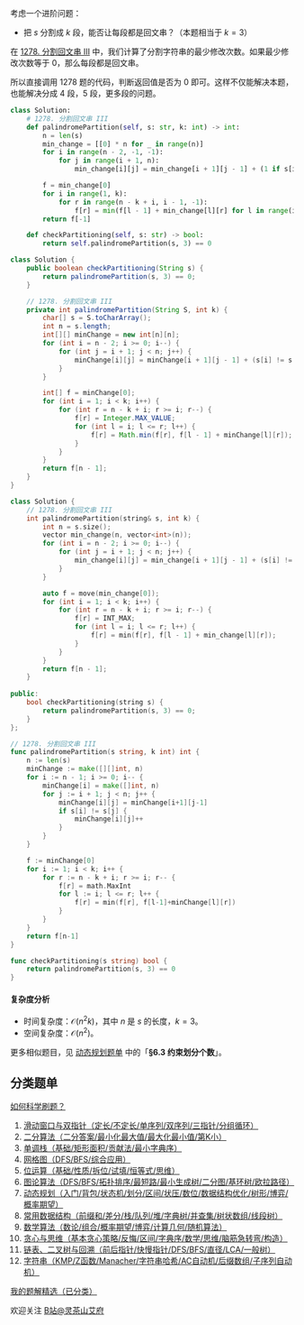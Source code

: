 考虑一个进阶问题：

- 把 $s$ 分割成 $k$ 段，能否让每段都是回文串？（本题相当于 $k=3$）

在 [1278. 分割回文串 III](https://leetcode.cn/problems/palindrome-partitioning-iii/) 中，我们计算了分割字符串的最少修改次数。如果最少修改次数等于 $0$，那么每段都是回文串。

所以直接调用 1278 题的代码，判断返回值是否为 $0$ 即可。这样不仅能解决本题，也能解决分成 $4$ 段，$5$ 段，更多段的问题。

```py [sol-Python3]
class Solution:
    # 1278. 分割回文串 III
    def palindromePartition(self, s: str, k: int) -> int:
        n = len(s)
        min_change = [[0] * n for _ in range(n)]
        for i in range(n - 2, -1, -1):
            for j in range(i + 1, n):
                min_change[i][j] = min_change[i + 1][j - 1] + (1 if s[i] != s[j] else 0)

        f = min_change[0]
        for i in range(1, k):
            for r in range(n - k + i, i - 1, -1):
                f[r] = min(f[l - 1] + min_change[l][r] for l in range(i, r + 1))
        return f[-1]

    def checkPartitioning(self, s: str) -> bool:
        return self.palindromePartition(s, 3) == 0
```

```java [sol-Java]
class Solution {
    public boolean checkPartitioning(String s) {
        return palindromePartition(s, 3) == 0;
    }

    // 1278. 分割回文串 III
    private int palindromePartition(String S, int k) {
        char[] s = S.toCharArray();
        int n = s.length;
        int[][] minChange = new int[n][n];
        for (int i = n - 2; i >= 0; i--) {
            for (int j = i + 1; j < n; j++) {
                minChange[i][j] = minChange[i + 1][j - 1] + (s[i] != s[j] ? 1 : 0);
            }
        }

        int[] f = minChange[0];
        for (int i = 1; i < k; i++) {
            for (int r = n - k + i; r >= i; r--) {
                f[r] = Integer.MAX_VALUE;
                for (int l = i; l <= r; l++) {
                    f[r] = Math.min(f[r], f[l - 1] + minChange[l][r]);
                }
            }
        }
        return f[n - 1];
    }
}
```

```cpp [sol-C++]
class Solution {
    // 1278. 分割回文串 III
    int palindromePartition(string& s, int k) {
        int n = s.size();
        vector min_change(n, vector<int>(n));
        for (int i = n - 2; i >= 0; i--) {
            for (int j = i + 1; j < n; j++) {
                min_change[i][j] = min_change[i + 1][j - 1] + (s[i] != s[j] ? 1 : 0);
            }
        }

        auto f = move(min_change[0]);
        for (int i = 1; i < k; i++) {
            for (int r = n - k + i; r >= i; r--) {
                f[r] = INT_MAX;
                for (int l = i; l <= r; l++) {
                    f[r] = min(f[r], f[l - 1] + min_change[l][r]);
                }
            }
        }
        return f[n - 1];
    }
    
public:
    bool checkPartitioning(string s) {
        return palindromePartition(s, 3) == 0;
    }
};
```

```go [sol-Go]
// 1278. 分割回文串 III
func palindromePartition(s string, k int) int {
    n := len(s)
    minChange := make([][]int, n)
    for i := n - 1; i >= 0; i-- {
        minChange[i] = make([]int, n)
        for j := i + 1; j < n; j++ {
            minChange[i][j] = minChange[i+1][j-1]
            if s[i] != s[j] {
                minChange[i][j]++
            }
        }
    }

    f := minChange[0]
    for i := 1; i < k; i++ {
        for r := n - k + i; r >= i; r-- {
            f[r] = math.MaxInt
            for l := i; l <= r; l++ {
                f[r] = min(f[r], f[l-1]+minChange[l][r])
            }
        }
    }
    return f[n-1]
}

func checkPartitioning(s string) bool {
    return palindromePartition(s, 3) == 0
}
```

#### 复杂度分析

- 时间复杂度：$\mathcal{O}(n^2k)$，其中 $n$ 是 $s$ 的长度，$k=3$。
- 空间复杂度：$\mathcal{O}(n^2)$。

更多相似题目，见 [动态规划题单](https://leetcode.cn/circle/discuss/tXLS3i/) 中的「**§6.3 约束划分个数**」。

## 分类题单

[如何科学刷题？](https://leetcode.cn/circle/discuss/RvFUtj/)

1. [滑动窗口与双指针（定长/不定长/单序列/双序列/三指针/分组循环）](https://leetcode.cn/circle/discuss/0viNMK/)
2. [二分算法（二分答案/最小化最大值/最大化最小值/第K小）](https://leetcode.cn/circle/discuss/SqopEo/)
3. [单调栈（基础/矩形面积/贡献法/最小字典序）](https://leetcode.cn/circle/discuss/9oZFK9/)
4. [网格图（DFS/BFS/综合应用）](https://leetcode.cn/circle/discuss/YiXPXW/)
5. [位运算（基础/性质/拆位/试填/恒等式/思维）](https://leetcode.cn/circle/discuss/dHn9Vk/)
6. [图论算法（DFS/BFS/拓扑排序/最短路/最小生成树/二分图/基环树/欧拉路径）](https://leetcode.cn/circle/discuss/01LUak/)
7. [动态规划（入门/背包/状态机/划分/区间/状压/数位/数据结构优化/树形/博弈/概率期望）](https://leetcode.cn/circle/discuss/tXLS3i/)
8. [常用数据结构（前缀和/差分/栈/队列/堆/字典树/并查集/树状数组/线段树）](https://leetcode.cn/circle/discuss/mOr1u6/)
9. [数学算法（数论/组合/概率期望/博弈/计算几何/随机算法）](https://leetcode.cn/circle/discuss/IYT3ss/)
10. [贪心与思维（基本贪心策略/反悔/区间/字典序/数学/思维/脑筋急转弯/构造）](https://leetcode.cn/circle/discuss/g6KTKL/)
11. [链表、二叉树与回溯（前后指针/快慢指针/DFS/BFS/直径/LCA/一般树）](https://leetcode.cn/circle/discuss/K0n2gO/)
12. [字符串（KMP/Z函数/Manacher/字符串哈希/AC自动机/后缀数组/子序列自动机）](https://leetcode.cn/circle/discuss/SJFwQI/)

[我的题解精选（已分类）](https://github.com/EndlessCheng/codeforces-go/blob/master/leetcode/SOLUTIONS.md)

欢迎关注 [B站@灵茶山艾府](https://space.bilibili.com/206214)

